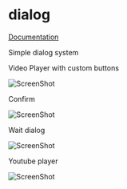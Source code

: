 dialog
======
[Documentation][doc]

Simple dialog system

Video Player with custom buttons

![ScreenShot](https://raw.github.com/xdan/dialog/master/screen/1.png)

Confirm

![ScreenShot](https://raw.github.com/xdan/dialog/master/screen/2.png)

Wait dialog

![ScreenShot](https://raw.github.com/xdan/dialog/master/screen/3.png)

Youtube player

![ScreenShot](https://raw.github.com/xdan/dialog/master/screen/4.png)

[doc]: http://xdsoft.net/jqplugins/dialog/